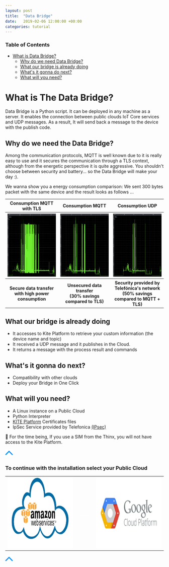 ```yaml
---
layout: post
title:  "Data Bridge"
date:   2019-02-06 12:00:00 +00:00
categories: tutorial
---
```

### Table of Contents

- [What is Data Bridge?](#what-is-the-data-bridge)
  * [Why do we need Data Bridge?](#why-do-we-need-the-data-bridge)
  * [What our bridge is already doing](#what-our-bridge-is-already-doing)
  * [What's it gonna do next?](#whats-it-gonna-do-next)
  * [What will you need?](#what-will-you-need)


# What is The Data Bridge?

Data Bridge is a Python script. It can be deployed in any machine as a server.
It enables the connection between public clouds IoT Core services and UDP messages.
As a result, It will send back a message to the device with the publish code.


## Why do we need the Data Bridge?

Among the communication protocols, MQTT is well known due to it is really easy to use and it secures the communication through a TLS context, although from the energetic perspective it is quite aggressive. You shouldn't choose between security and battery... so the Data Bridge will make your day :). 

We wanna show you a energy consumption comparison: We sent 300 bytes packet with the same device and the result looks as follows ...

<table>
  <tr>
	<th><div align="center">Consumption MQTT with TLS</div></th>
	<th><div align="center">Consumption MQTT</div></th>
	<th><div align="center">Consumption UDP</div></th>
  </tr>
  <tr>
	<th>
		<img src="pictures/miscellaneous/consumption_chart_NB_MQTTTLS.png" width="300" height="200">
	</th>
	<th>
		<img src="pictures/miscellaneous/consumption_chart_NB_MQTT.png" width="300" height="200">
	</th>
	<th>
		<img src="pictures/miscellaneous/consumption_chart_NB_UDP.png" width="300" height="200">
	</th>
  </tr>
	<tr>
	<th><div align="center">
			Secure data transfer <br>
			with high power consumption</div></th>
	<th><div align="center">
			Unsecured data transfer <br>
			(30% savings compared to TLS)</div></th>
	<th><div align="center">
			Security provided by Telefónica's network <br>
			(50% savings compared to MQTT + TLS)</div></th>
  </tr>
</table>

## What our bridge is already doing

- It accesses to Kite Platform to retrieve your custom information (the device name and topic)
- It received a UDP message and it publishes in the Cloud.
- It returns a message with the process result and commands

## What's it gonna do next?

- Compatibility with other clouds
- Deploy your Bridge in One Click

## What will you need?

- A Linux instance on a Public Cloud
- Python Interpreter
- [KITE Platform](Kite_Platform.md#access-step-by-step-using-the-curl-command) Certificates files
- IpSec Service provided by Telefonica [(IPsec)](BP_IPsec.md)

&#x1F4CD;
For the time being, If you use a SIM from the Thinx, you will not have access to the Kite Platform.

[![pic](pictures/utils/arrow_up.png)](#table-of-contents)

### To continue with the installation select your Public Cloud

<table>
  <tr>
	<th>
		<a href="BP_DataBridge_AWS.md" align="center">
			<img src="pictures/AWS/AWS_logo.png"
			width="350" height="225">
		</a>
	</th>
	<th>
		<img src="pictures/portfolio/portfolio_white.png" width="75" height="1">
	</th>
	<th>
		<a href="BP_DataBridge_GoogleCloud.md" align="center">
			<img src="pictures/GCP/GCP_logo.png"
			width="350" height="225">
		</a>
	</th>
  </tr>
</table>

[![pic](pictures/utils/arrow_up.png)](#table-of-contents)
